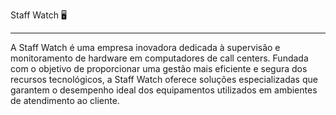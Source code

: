 Staff Watch 🖥
______________________________________________________________________________________________________________________________________________________________________________________________

A Staff Watch é uma empresa inovadora dedicada à supervisão e monitoramento de hardware em computadores de call centers. Fundada com o objetivo de proporcionar uma gestão mais eficiente e segura dos recursos tecnológicos, a Staff Watch oferece soluções especializadas que garantem o desempenho ideal dos equipamentos utilizados em ambientes de atendimento ao cliente.
